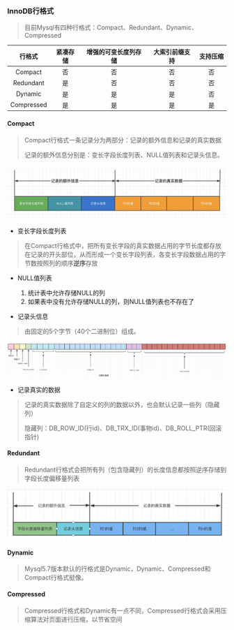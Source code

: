 ### InnoDB行格式

> 目前Mysql有四种行格式：Compact、Redundant、Dynamic、Compressed

|   行格式   | 紧凑存储 | 增强的可变长度列存储 | 大索引前缀支持 | 支持压缩 |
| :--------: | :------: | :------------------: | :------------: | :------: |
|  Compact   |    否    |          否          |       否       |    否    |
| Redundant  |    是    |          否          |       否       |    否    |
|  Dynamic   |    是    |          是          |       是       |    否    |
| Compressed |    是    |          是          |       是       |    是    |

#### Compact

> Compact行格式一条记录分为两部分：记录的额外信息和记录的真实数据
>
> 记录的额外信息分别是：变长字段长度列表、NULL值列表和记录头信息。



![compact行格式](../pics/Compact行格式.jpg)

- 变长字段长度列表

> 在Compact行格式中，把所有变长字段的真实数据占用的字节长度都存放在记录的开头部位，从而形成一个变长字段列表，各变长字段数据占用的字节数按照列的顺序**逆序**存放

- NULL值列表
    1. 统计表中允许存储NULL的列
    1. 如果表中没有允许存储NULL的列，则NULL值列表也不存在了


- 记录头信息

> 由固定的5个字节（40个二进制位）组成。



![compact行格式](../pics/Compact记录头信息.jpg)

- 记录真实的数据

> 记录的真实数据除了自定义的列的数据以外，也会默认记录一些列（隐藏列）
>
> 隐藏列：DB_ROW_ID(行id)、DB_TRX_ID(事物id)、DB_ROLL_PTR(回滚指针)

#### Redundant

> Redundant行格式会把所有列（包含隐藏列）的长度信息都按照逆序存储到字段长度偏移量列表



![img](../pics/Redundant行格式.jpg)

#### Dynamic

> Mysql5.7版本默认的行格式是Dynamic，Dynamic、Compressed和Compact行格式挺像。

#### Compressed

> Compressed行格式和Dynamic有一点不同，Compressed行格式会采用压缩算法对页面进行压缩，以节省空间

